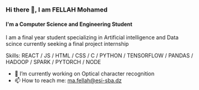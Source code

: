 ### Hi there 👋, I am FELLAH Mohamed
#### I'm a Computer Science and Engineering Student
I am a final year student specializing in Artificial intelligence and Data scince currently seeking a final project internship

Skills: REACT / JS / HTML / CSS / C / PYTHON / TENSORFLOW / PANDAS / HADOOP /  SPARK / PYTORCH / NODE

- 🔭 I’m currently working on Optical character recognition 
- 📫 How to reach me: ma.fellah@esi-sba.dz 




